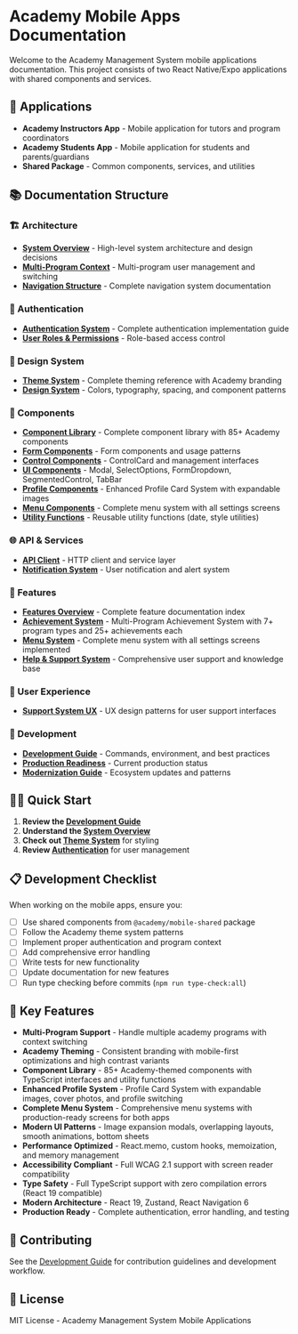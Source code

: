 # Academy Mobile Apps Documentation

Welcome to the Academy Management System mobile applications documentation. This project consists of two React Native/Expo applications with shared components and services.

## 📱 Applications

- **Academy Instructors App** - Mobile application for tutors and program coordinators
- **Academy Students App** - Mobile application for students and parents/guardians  
- **Shared Package** - Common components, services, and utilities

## 📚 Documentation Structure

### 🏗️ Architecture
- **[System Overview](./architecture/SYSTEM_OVERVIEW.md)** - High-level system architecture and design decisions
- **[Multi-Program Context](./architecture/MULTI_PROGRAM_CONTEXT.md)** - Multi-program user management and switching
- **[Navigation Structure](./navigation/NAVIGATION_STRUCTURE.md)** - Complete navigation system documentation

### 🔐 Authentication
- **[Authentication System](./authentication/README.md)** - Complete authentication implementation guide
- **[User Roles & Permissions](./authentication/ROLES_AND_PERMISSIONS.md)** - Role-based access control

### 🎨 Design System
- **[Theme System](./THEME_SYSTEM.md)** - Complete theming reference with Academy branding
- **[Design System](./design-system/README.md)** - Colors, typography, spacing, and component patterns

### 🧩 Components  
- **[Component Library](./components/README.md)** - Complete component library with 85+ Academy components
- **[Form Components](./components/forms/README.md)** - Form components and usage patterns
- **[Control Components](./components/controls/ControlCard.md)** - ControlCard and management interfaces
- **[UI Components](./components/ui/)** - Modal, SelectOptions, FormDropdown, SegmentedControl, TabBar
- **[Profile Components](./components/profile/)** - Enhanced Profile Card System with expandable images
- **[Menu Components](./components/menu/)** - Complete menu system with all settings screens
- **[Utility Functions](./components/utilities/)** - Reusable utility functions (date, style utilities)

### 🌐 API & Services
- **[API Client](./api/API_CLIENT.md)** - HTTP client and service layer
- **[Notification System](./api/NOTIFICATIONS.md)** - User notification and alert system

### 🎯 Features
- **[Features Overview](./features/README.md)** - Complete feature documentation index
- **[Achievement System](./features/achievements/README.md)** - Multi-Program Achievement System with 7+ program types and 25+ achievements each
- **[Menu System](./features/MENU_SYSTEM.md)** - Complete menu system with all settings screens implemented
- **[Help & Support System](./features/HELP_SUPPORT_SYSTEM.md)** - Comprehensive user support and knowledge base

### 🎨 User Experience  
- **[Support System UX](./ui-ux/SUPPORT_SYSTEM_UX.md)** - UX design patterns for user support interfaces

### 🚀 Development
- **[Development Guide](./development/DEVELOPMENT_GUIDE.md)** - Commands, environment, and best practices
- **[Production Readiness](./development/PRODUCTION_READINESS_STATUS.md)** - Current production status
- **[Modernization Guide](./development/MODERNIZATION.md)** - Ecosystem updates and patterns

## 🏃‍♂️ Quick Start

1. **Review the [Development Guide](./development/DEVELOPMENT_GUIDE.md)**
2. **Understand the [System Overview](./architecture/SYSTEM_OVERVIEW.md)**
3. **Check out [Theme System](./THEME_SYSTEM.md)** for styling
4. **Review [Authentication](./authentication/README.md)** for user management

## 📋 Development Checklist

When working on the mobile apps, ensure you:

- [ ] Use shared components from `@academy/mobile-shared` package
- [ ] Follow the Academy theme system patterns
- [ ] Implement proper authentication and program context
- [ ] Add comprehensive error handling
- [ ] Write tests for new functionality
- [ ] Update documentation for new features
- [ ] Run type checking before commits (`npm run type-check:all`)

## 🎯 Key Features

- **Multi-Program Support** - Handle multiple academy programs with context switching
- **Academy Theming** - Consistent branding with mobile-first optimizations and high contrast variants
- **Component Library** - 85+ Academy-themed components with TypeScript interfaces and utility functions
- **Enhanced Profile System** - Profile Card System with expandable images, cover photos, and profile switching
- **Complete Menu System** - Comprehensive menu systems with production-ready screens for both apps
- **Modern UI Patterns** - Image expansion modals, overlapping layouts, smooth animations, bottom sheets
- **Performance Optimized** - React.memo, custom hooks, memoization, and memory management
- **Accessibility Compliant** - Full WCAG 2.1 support with screen reader compatibility
- **Type Safety** - Full TypeScript support with zero compilation errors (React 19 compatible)
- **Modern Architecture** - React 19, Zustand, React Navigation 6
- **Production Ready** - Complete authentication, error handling, and testing

## 🤝 Contributing

See the [Development Guide](./development/DEVELOPMENT_GUIDE.md) for contribution guidelines and development workflow.

## 📄 License

MIT License - Academy Management System Mobile Applications